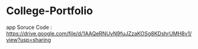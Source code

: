 # College-Portfolio

app Soruce Code : https://drive.google.com/file/d/1AAQeRNUvN9fuJZzaKOSg8KDshrUMH8v1/view?usp=sharing
